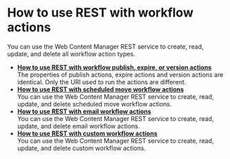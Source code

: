 # How to use REST with workflow actions

You can use the Web Content Manager REST service to create, read, update, and delete all workflow action types.

-   **[How to use REST with workflow publish, expire, or version actions](../wcm/wcm_rest_crud_workflow_actions_publish_expire_version.md)**  
The properties of publish actions, expire actions and version actions are identical. Only the URI used to run the actions are different.
-   **[How to use REST with scheduled move workflow actions](../wcm/wcm_rest_crud_workflow_actions_scheduled.md)**  
You can use the Web Content Manager REST service to create, read, update, and delete scheduled move workflow actions.
-   **[How to use REST with email workflow actions](../wcm/wcm_rest_crud_workflow_actions_email.md)**  
You can use the Web Content Manager REST service to create, read, update, and delete email workflow actions.
-   **[How to use REST with custom workflow actions](../wcm/wcm_rest_crud_workflow_actions_custom.md)**  
You can use the Web Content Manager REST service to create, read, update, and delete custom workflow actions.


